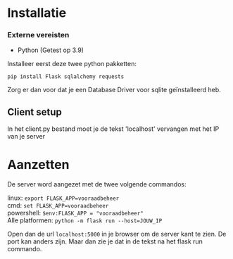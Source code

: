 # Installatie
### Externe vereisten
- Python (Getest op 3.9)

Installeer eerst deze twee python pakketten:
```
pip install Flask sqlalchemy requests
```
Zorg er dan voor dat je een Database Driver voor sqlite geïnstalleerd heb.

## Client setup
In het client.py bestand moet je de tekst 'localhost' vervangen met het IP van je server

# Aanzetten
De server word aangezet met de twee volgende commandos:

linux: `export FLASK_APP=vooraadbeheer`  
cmd: `set FLASK_APP=vooraadbeheer`  
powershell: `$env:FLASK_APP = "vooraadbeheer"`  
Alle platformen: `python -m flask run --host=JOUW_IP`  

Open dan de url `localhost:5000` in je browser om de server kant te zien. De port kan anders zijn. Maar dan zie je dat in de tekst na het flask run commando.